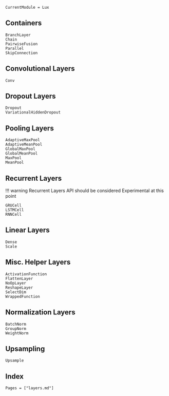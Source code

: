 ```@meta
CurrentModule = Lux
```

## Containers

```@docs
BranchLayer
Chain
PairwiseFusion
Parallel
SkipConnection
```

## Convolutional Layers

```@docs
Conv
```

## Dropout Layers

```@docs
Dropout
VariationalHiddenDropout
```

## Pooling Layers

```@docs
AdaptiveMaxPool
AdaptiveMeanPool
GlobalMaxPool
GlobalMeanPool
MaxPool
MeanPool
```

## Recurrent Layers

!!! warning
    Recurrent Layers API should be considered Experimental at this point

```@docs
GRUCell
LSTMCell
RNNCell
```

## Linear Layers

```@docs
Dense
Scale
```

## Misc. Helper Layers

```@docs
ActivationFunction
FlattenLayer
NoOpLayer
ReshapeLayer
SelectDim
WrappedFunction
```

## Normalization Layers

```@docs
BatchNorm
GroupNorm
WeightNorm
```

## Upsampling

```@docs
Upsample
```

## Index

```@index
Pages = ["layers.md"]
```
